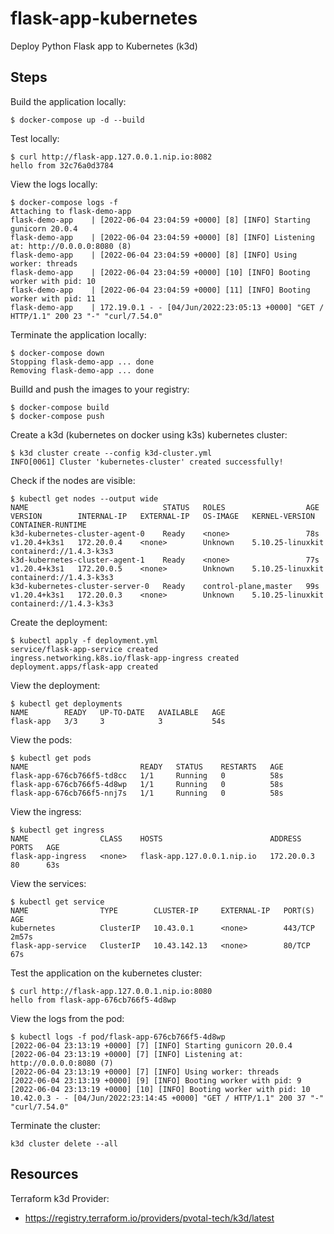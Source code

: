 # flask-app-kubernetes

Deploy Python Flask app to Kubernetes (k3d)

## Steps

Build the application locally:

```
$ docker-compose up -d --build
```

Test locally:

```
$ curl http://flask-app.127.0.0.1.nip.io:8082
hello from 32c76a0d3784
```

View the logs locally:

```
$ docker-compose logs -f
Attaching to flask-demo-app
flask-demo-app    | [2022-06-04 23:04:59 +0000] [8] [INFO] Starting gunicorn 20.0.4
flask-demo-app    | [2022-06-04 23:04:59 +0000] [8] [INFO] Listening at: http://0.0.0.0:8080 (8)
flask-demo-app    | [2022-06-04 23:04:59 +0000] [8] [INFO] Using worker: threads
flask-demo-app    | [2022-06-04 23:04:59 +0000] [10] [INFO] Booting worker with pid: 10
flask-demo-app    | [2022-06-04 23:04:59 +0000] [11] [INFO] Booting worker with pid: 11
flask-demo-app    | 172.19.0.1 - - [04/Jun/2022:23:05:13 +0000] "GET / HTTP/1.1" 200 23 "-" "curl/7.54.0"
```

Terminate the application locally:

```
$ docker-compose down
Stopping flask-demo-app ... done
Removing flask-demo-app ... done
```

Builld and push the images to your registry:

```
$ docker-compose build
$ docker-compose push
```

Create a k3d (kubernetes on docker using k3s) kubernetes cluster:

```
$ k3d cluster create --config k3d-cluster.yml
INFO[0061] Cluster 'kubernetes-cluster' created successfully!
```

Check if the nodes are visible:

```
$ kubectl get nodes --output wide
NAME                              STATUS   ROLES                  AGE   VERSION        INTERNAL-IP   EXTERNAL-IP   OS-IMAGE   KERNEL-VERSION     CONTAINER-RUNTIME
k3d-kubernetes-cluster-agent-0    Ready    <none>                 78s   v1.20.4+k3s1   172.20.0.4    <none>        Unknown    5.10.25-linuxkit   containerd://1.4.3-k3s3
k3d-kubernetes-cluster-agent-1    Ready    <none>                 77s   v1.20.4+k3s1   172.20.0.5    <none>        Unknown    5.10.25-linuxkit   containerd://1.4.3-k3s3
k3d-kubernetes-cluster-server-0   Ready    control-plane,master   99s   v1.20.4+k3s1   172.20.0.3    <none>        Unknown    5.10.25-linuxkit   containerd://1.4.3-k3s3
```

Create the deployment:

```
$ kubectl apply -f deployment.yml
service/flask-app-service created
ingress.networking.k8s.io/flask-app-ingress created
deployment.apps/flask-app created
```

View the deployment:

```
$ kubectl get deployments
NAME        READY   UP-TO-DATE   AVAILABLE   AGE
flask-app   3/3     3            3           54s
```

View the pods:

```
$ kubectl get pods
NAME                         READY   STATUS    RESTARTS   AGE
flask-app-676cb766f5-td8cc   1/1     Running   0          58s
flask-app-676cb766f5-4d8wp   1/1     Running   0          58s
flask-app-676cb766f5-nnj7s   1/1     Running   0          58s
```

View the ingress:

```
$ kubectl get ingress
NAME                CLASS    HOSTS                        ADDRESS      PORTS   AGE
flask-app-ingress   <none>   flask-app.127.0.0.1.nip.io   172.20.0.3   80      63s
```

View the services:

```
$ kubectl get service
NAME                TYPE        CLUSTER-IP     EXTERNAL-IP   PORT(S)   AGE
kubernetes          ClusterIP   10.43.0.1      <none>        443/TCP   2m57s
flask-app-service   ClusterIP   10.43.142.13   <none>        80/TCP    67s
```

Test the application on the kubernetes cluster:

```
$ curl http://flask-app.127.0.0.1.nip.io:8080
hello from flask-app-676cb766f5-4d8wp
```

View the logs from the pod:

```
$ kubectl logs -f pod/flask-app-676cb766f5-4d8wp
[2022-06-04 23:13:19 +0000] [7] [INFO] Starting gunicorn 20.0.4
[2022-06-04 23:13:19 +0000] [7] [INFO] Listening at: http://0.0.0.0:8080 (7)
[2022-06-04 23:13:19 +0000] [7] [INFO] Using worker: threads
[2022-06-04 23:13:19 +0000] [9] [INFO] Booting worker with pid: 9
[2022-06-04 23:13:19 +0000] [10] [INFO] Booting worker with pid: 10
10.42.0.3 - - [04/Jun/2022:23:14:45 +0000] "GET / HTTP/1.1" 200 37 "-" "curl/7.54.0"
```

Terminate the cluster:

```
k3d cluster delete --all
```


## Resources

Terraform k3d Provider:
- https://registry.terraform.io/providers/pvotal-tech/k3d/latest

